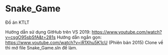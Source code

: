 # Snake_Game
Đồ án KTLT

Hướng dẫn sử dụng GitHub trên VS 2019: https://www.youtube.com/watch?v=csgO95sbSfA&t=281s
Hướng dẫn ngắn gọn: https://www.youtube.com/watch?v=iR1Xhu5K1cU (Phiên bản 2015)
Clone về thì mở file Snake_Game.sln để làm.
